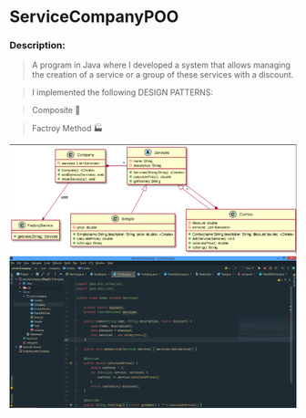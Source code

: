 # ServiceCompanyPOO
### Description:

>A program in Java where I developed a system that allows managing the creation of a service or a group of these services with a discount.


>I implemented the following DESIGN PATTERNS:

>Composite :bridge_at_night:

>Factroy Method :factory:

![imagenes](https://github.com/celfiew/ServiceCompanyPOO/blob/main/src/com/company/uml.png)
![imagenes](https://github.com/celfiew/ServiceCompanyPOO/blob/main/src/com/company/SeviceCompanyCombo.png)
